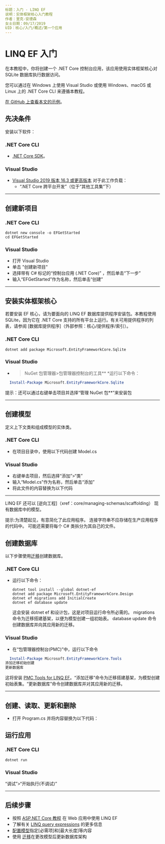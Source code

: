 ```yaml
---
标题：入门 - LINQ EF
说明：实体框架核心入门教程
作者：里克-安德森
女士日期：09/17/2019
UID：核心/入门/概述/第一个应用
---
```


# LINQ EF 入门

在本教程中，你将创建一个 .NET Core 控制台应用，该应用使用实体框架核心对 SQLite 数据库执行数据访问。

您可以通过在 Windows 上使用 Visual Studio 或使用 Windows、macOS 或 Linux 上的 .NET Core CLI 来遵循本教程。

[在 GitHub 上查看本文的示例](https://github.com/dotnet/EntityFramework.Docs/tree/main/samples/core/GetStarted)。

## 先决条件

安装以下软件：

<!-- tabs:start -->

### **.NET Core CLI**

* [.NET Core SDK](https://www.microsoft.com/net/download/core)。

### **Visual Studio**

* [Visual Studio 2019 版本 16.3 或更高版本](https://www.visualstudio.com/downloads/) 对于此工作负载：
  * “.NET Core 跨平台开发”（位于“其他工具集”下）


<!-- tabs:end -->

---

## 创建新项目

<!-- tabs:start -->

### **.NET Core CLI**

```dotnetcli
dotnet new console -o EFGetStarted
cd EFGetStarted
```

### **Visual Studio**

* 打开 Visual Studio
* 单击 "创建新项目"
* 选择带有 C# 标记的“控制台应用 (.NET Core)” ，然后单击“下一步”
* 输入“EFGetStarted”作为名称，然后单击“创建”


<!-- tabs:end -->

---

## 安装实体框架核心

若要安装 EF 核心，请为要面向的 LINQ EF 数据库提供程序安装包。本教程使用 SQLite，因为它在 .NET Core 支持的所有平台上运行。有关可用提供程序的列表，请参阅 [数据库提供程序]（外部参照：核心/提供程序/索引）。

<!-- tabs:start -->

### **.NET Core CLI**

```dotnetcli
dotnet add package Microsoft.EntityFrameworkCore.Sqlite
```

### **Visual Studio**

* > NuGet 包管理器>包管理器控制台的工具**
*运行以下命令：

```Powershell
  Install-Package Microsoft.EntityFrameworkCore.Sqlite
  ```

<!-- tabs:end -->

提示：还可以通过右键单击项目并选择“管理 NuGet 包**”来安装包

---

## 创建模型

定义上下文类和组成模型的实体类。

<!-- tabs:start -->

### **.NET Core CLI**

* 在项目目录中，使用以下代码创建 Model.cs

### **Visual Studio**

* 右键单击项目，然后选择“添加”>“类”
* 输入“Model.cs”作为名称，然后单击“添加”
* 将此文件的内容替换为以下代码

<!-- tabs:end -->

---

[](../../samples/GetStarted/Model.cs ':include :type=code')

LINQ EF 还可以 [逆向工程]（xref：core/managing-schemas/scaffolding） 现有数据库中的模型。

提示:为清楚起见，有意简化了此应用程序。 连接字符串不应存储在生产应用程序的代码中。 可能还需要将每个 C# 类拆分为其自己的文件。

## 创建数据库

以下步骤使用[迁移](xref:core/managing-schemas/migrations/index)创建数据库。

<!-- tabs:start -->

### **.NET Core CLI**

* 运行以下命令：

  ```dotnetcli
  dotnet tool install --global dotnet-ef
  dotnet add package Microsoft.EntityFrameworkCore.Design
  dotnet ef migrations add InitialCreate
  dotnet ef database update
  ```

  这会安装 dotnet ef 和设计包，这是对项目运行命令所必需的。 migrations 命令为迁移搭建基架，以便为模型创建一组初始表。 database update 命令创建数据库并向其应用新的迁移。

### **Visual Studio**

* 在“包管理器控制台(PMC)”中，运行以下命令

```Powershell
  Install-Package Microsoft.EntityFrameworkCore.Tools
添加迁移初始创建
更新数据库
  ```

这将安装 [PMC Tools for LINQ EF](xref：core/cli/powershell)。“添加迁移”命令为迁移搭建基架，为模型创建初始表集。“更新数据库”命令创建数据库并对其应用新的迁移。

<!-- tabs:end -->

---

## 创建、读取、更新和删除

* 打开 Program.cs 并将内容替换为以下代码：

[](../../samples/GetStarted/Program.cs ':include :type=code')

## 运行应用

<!-- tabs:start -->


### **.NET Core CLI**

```dotnetcli
dotnet run
```

### **Visual Studio**

“调试”>“开始执行(不调试)”


<!-- tabs:end -->

---

## 后续步骤

* 按照 [ASP.NET Core 教程](/aspnet/core/data/ef-rp/intro) 在 Web 应用中使用 LINQ EF
* 了解有关 [LINQ query expressions](https://learn.microsoft.com/zh-cn/dotnet/csharp/programming-guide/concepts/linq/basic-linq-query-operations) 的更多信息
* [配置模型](xref：core/modeling/index)指定[必需项]和[最大长度]等内容
* 使用 [迁移](xref：core/managing-schemas/migrations/index)在更改模型后更新数据库架构